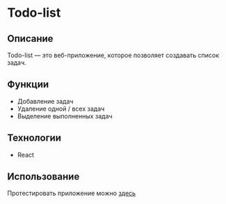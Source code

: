 # Todo-list


## Описание
Todo-list — это веб-приложение, которое позволяет создавать список задач.


## Функции
- Добавление задач
- Удаление одной / всех задач
- Выделение выполненных задач

## Технологии
- React

## Использование
Протестировать приложение можно [здесь](https://neekit95.github.io/todo-list/)
